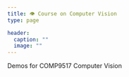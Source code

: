 ```yaml
---
title: 👁️ Course on Computer Vision
type: page

header:
  caption: ""
  image: ""
---
```


Demos for COMP9517 Computer Vision